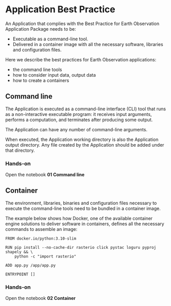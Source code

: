# Application Best Practice

An Application that complies with the Best Practice for Earth Observation Application Package needs to be:

* Executable as a command-line tool.
* Delivered in a container image with all the necessary software, libraries and configuration files.

Here we describe the best practices for Earth Observation applications:

* the command line tools
* how to consider input data, output data 
* how to create a containers

## Command line

The Application is executed as a command-line interface (CLI) tool that runs as a non-interactive executable program: it receives input arguments, performs a computation, and terminates after producing some output.

The Application can have any number of command-line arguments.

When executed, the Application working directory is also the Application output directory. Any file created by the Application should be added under that directory.

### Hands-on

Open the notebook **01 Command line**

## Container

The environment, libraries, binaries and configuration files necessary to execute the command-line tools need to be bundled in a container image.

The example below shows how Docker, one of the available container engine solutions to deliver software in containers, defines all the necessary commands to assemble an image:

```
FROM docker.io/python:3.10-slim

RUN pip install --no-cache-dir rasterio click pystac loguru pyproj shapely && \
    python -c "import rasterio"

ADD app.py /app/app.py

ENTRYPOINT []
```

### Hands-on

Open the notebook **02 Container**